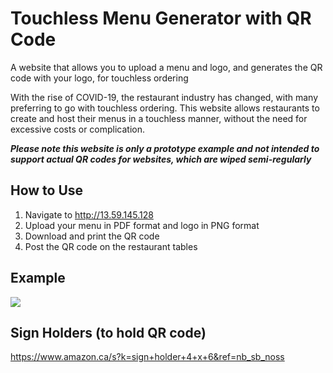 # Touchless Menu Generator with QR Code
A website that allows you to upload a menu and logo, and generates the QR code with your logo, for touchless ordering

With the rise of COVID-19, the restaurant industry has changed, with many preferring to go with touchless ordering.  This website allows restaurants to create and host their menus in a touchless manner, without the need for excessive costs or complication.

***Please note this website is only a prototype example and not intended to support actual QR codes for websites, which are wiped semi-regularly***

## How to Use
1. Navigate to http://13.59.145.128
2. Upload your menu in PDF format and logo in PNG format
3. Download and print the QR code
4. Post the QR code on the restaurant tables


## Example
<img src="https://i.imgur.com/ou1RDBB.jpeg">


## Sign Holders (to hold QR code)
https://www.amazon.ca/s?k=sign+holder+4+x+6&ref=nb_sb_noss




